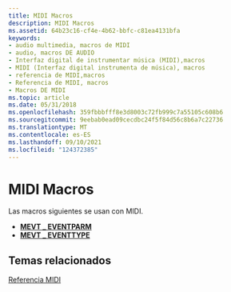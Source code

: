 ```yaml
---
title: MIDI Macros
description: MIDI Macros
ms.assetid: 64b23c16-cf4e-4b62-bbfc-c81ea4131bfa
keywords:
- audio multimedia, macros de MIDI
- audio, macros DE AUDIO
- Interfaz digital de instrumentar música (MIDI),macros
- MIDI (Interfaz digital instrumenta de música), macros
- referencia de MIDI,macros
- Referencia de MIDI, macros
- Macros DE MIDI
ms.topic: article
ms.date: 05/31/2018
ms.openlocfilehash: 359fbbbfff8e3d8003c72fb999c7a55105c608b6
ms.sourcegitcommit: 9eebab0ead09cecdbc24f5f84d56c8b6a7c22736
ms.translationtype: MT
ms.contentlocale: es-ES
ms.lasthandoff: 09/10/2021
ms.locfileid: "124372385"
---
```

# <a name="midi-macros"></a>MIDI Macros

Las macros siguientes se usan con MIDI.

-   [**MEVT \_ EVENTPARM**](/windows/win32/api/mmeapi/nf-mmeapi-mevt_eventparm)
-   [**MEVT \_ EVENTTYPE**](/windows/win32/api/mmeapi/nf-mmeapi-mevt_eventtype)

## <a name="related-topics"></a>Temas relacionados

<dl> <dt>

[Referencia MIDI](midi-reference.md)
</dt> </dl>

 

 